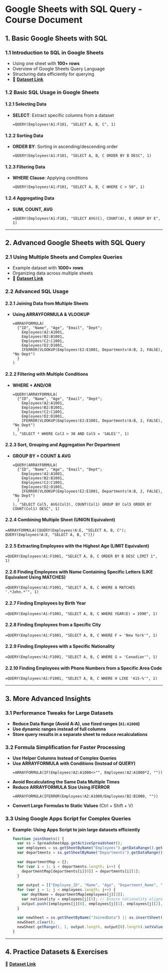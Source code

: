 # **Google Sheets with SQL Query - Course Document**

## **1. Basic Google Sheets with SQL**

### **1.1 Introduction to SQL in Google Sheets**

- Using one sheet with **100+ rows**
- Overview of Google Sheets Query Language
- Structuring data efficiently for querying
- 📂 [**Dataset Link**]([https://docs.google.com/spreadsheets/d/your_actual_dataset_link](https://docs.google.com/spreadsheets/d/1FRvmMF5WQWl7wJ4tW9jnKZlCgMu40wYVl6xNymmc0Q4/edit?usp=sharing))

### **1.2 Basic SQL Usage in Google Sheets**

#### **1.2.1 Selecting Data**

- **SELECT**: Extract specific columns from a dataset
  ```excel
  =QUERY(Employees!A1:F101, "SELECT A, B, C", 1)
  ```

#### **1.2.2 Sorting Data**

- **ORDER BY**: Sorting in ascending/descending order
  ```excel
  =QUERY(Employees!A1:F101, "SELECT A, B, C ORDER BY B DESC", 1)
  ```

#### **1.2.3 Filtering Data**

- **WHERE Clause**: Applying conditions
  ```excel
  =QUERY(Employees!A1:F101, "SELECT A, B, C WHERE C > 50", 1)
  ```

#### **1.2.4 Aggregating Data**

- **SUM, COUNT, AVG**
  ```excel
  =QUERY(Employees!A1:F101, "SELECT AVG(C), COUNT(A), E GROUP BY E", 1)
  ```

---

## **2. Advanced Google Sheets with SQL Query**

### **2.1 Using Multiple Sheets and Complex Queries**

- Example dataset with **1000+ rows**
- Organizing data across multiple sheets
- 📂 [**Dataset Link**]([https://docs.google.com/spreadsheets/d/your_actual_dataset_link](https://docs.google.com/spreadsheets/d/1FRvmMF5WQWl7wJ4tW9jnKZlCgMu40wYVl6xNymmc0Q4/edit?usp=sharing))

### **2.2 Advanced SQL Usage**

#### **2.2.1 Joining Data from Multiple Sheets**

- **Using ARRAYFORMULA & VLOOKUP**
  ```excel
  =ARRAYFORMULA(
    {"ID", "Name", "Age", "Email", "Dept";
      Employees!A2:A1001, 
      Employees!B2:B1001, 
      Employees!C2:C1001, 
      Employees!D2:D1001, 
      IFERROR(VLOOKUP(Employees!E2:E1001, Departments!A:B, 2, FALSE), "No Dept")
    }
  )
  ```

#### **2.2.2 Filtering with Multiple Conditions**

- **WHERE + AND/OR**
  ```excel
  =QUERY(ARRAYFORMULA(
    {"ID", "Name", "Age", "Email", "Dept";
      Employees!A2:A1001, 
      Employees!B2:B1001, 
      Employees!C2:C1001, 
      Employees!D2:D1001, 
      IFERROR(VLOOKUP(Employees!E2:E1001, Departments!A:B, 2, FALSE), "No Dept")
    }
  ), "SELECT * WHERE Col3 > 30 AND Col5 = 'SALES'", 1)
  ```

#### **2.2.3 Sort, Grouping and Aggregation Per Department**

- **GROUP BY + COUNT & AVG**
  ```excel
  =QUERY(ARRAYFORMULA(
    {"ID", "Name", "Age", "Email", "Dept";
      Employees!A2:A1001, 
      Employees!B2:B1001, 
      Employees!C2:C1001, 
      Employees!D2:D1001, 
      IFERROR(VLOOKUP(Employees!E2:E1001, Departments!A:B, 2, FALSE), "No Dept")
    }
  ), "SELECT Col5, AVG(Col3), COUNT(Col1) GROUP BY Col5 ORDER BY COUNT(Col1) DESC", 1)
  ```

#### **2.2.4 Combining Multiple Sheet (UNION Equivalent)**

```exce 
=ARRAYFORMULA({QUERY(Employees!A:E, "SELECT A, B, C"); QUERY(Employees!A:E, "SELECT A, B, C")})
```

#### **2.2.5 Extracting Employees with the Highest Age (LIMIT Equivalent)**

```excel
=QUERY(Employees!A1:F1001, "SELECT A, B, C ORDER BY B DESC LIMIT 1", 1)
```

#### **2.2.6 Finding Employees with Name Containing Specific Letters (LIKE Equivalent Using MATCHES)**

```excel
=QUERY(Employees!A1:F1001, "SELECT A, B, C WHERE A MATCHES '.*John.*'", 1)
```

#### **2.2.7 Finding Employees by Birth Year**
```excel
=QUERY(Employees!A1:F1001, "SELECT A, B, C WHERE YEAR(E) = 1990", 1)
```

#### **2.2.8 Finding Employees from a Specific City**
```excel
=QUERY(Employees!A1:F1001, "SELECT A, B, C WHERE F = 'New York'", 1)
```

#### **2.2.9 Finding Employees with a Specific Nationality**
```excel
=QUERY(Employees!A1:F1001, "SELECT A, B, C WHERE G = 'Canadian'", 1)
```

#### **2.2.10 Finding Employees with Phone Numbers from a Specific Area Code**
```excel
=QUERY(Employees!A1:F1001, "SELECT A, B, C WHERE H LIKE '415-%'", 1)
```

---

## **3. More Advanced Insights**

### **3.1 Performance Tweaks for Large Datasets**

- **Reduce Data Range (Avoid A:A), use fixed ranges (`A1:A1000`)**
- **Use dynamic ranges instead of full columns**
- **Store query results in a separate sheet to reduce recalculations**

### **3.2 Formula Simplification for Faster Processing**

- **Use Helper Columns Instead of Complex Queries**
- **Use ARRAYFORMULA with Conditions (Instead of QUERY)**
  ```excel
  =ARRAYFORMULA(IF(Employees!A2:A1000<>"", Employees!A2:A1000*2, ""))
  ```
- **Avoid Recalculating the Same Data Multiple Times**
- **Reduce ARRAYFORMULA Size Using IFERROR**
  ```excel
  =ARRAYFORMULA(IFERROR(Employees!A2:A1000/Employees!B2:B1000, ""))
  ```
- **Convert Large Formulas to Static Values** (Ctrl + Shift + V)

### **3.3 Using Google Apps Script for Complex Queries**

- **Example: Using Apps Script to join large datasets efficiently**
  ```javascript
  function joinSheets() {
    var ss = SpreadsheetApp.getActiveSpreadsheet();
    var employees = ss.getSheetByName("Employees").getDataRange().getValues();
    var departments = ss.getSheetByName("Departments").getDataRange().getValues();
    
    var departmentMap = {};
    for (var i = 1; i < departments.length; i++) {
      departmentMap[departments[i][0]] = departments[i][1];
    }
    
    var output = [["Employee_ID", "Name", "Age", "Department_Name", "Nationality"]];
    for (var j = 1; j < employees.length; j++) {
      var deptName = departmentMap[employees[j][3]];
      var nationality = employees[j][5]; // Ensure nationality aligns with address
      output.push([employees[j][0], employees[j][1], employees[j][2], deptName, nationality]);
    }
    
    var newSheet = ss.getSheetByName("JoinedData") || ss.insertSheet("JoinedData");
    newSheet.clear();
    newSheet.getRange(1, 1, output.length, output[0].length).setValues(output);
  }
  ```

---

## **4. Practice Datasets & Exercises**

📂 [**Dataset Link**]([https://docs.google.com/spreadsheets/d/your_actual_dataset_link](https://docs.google.com/spreadsheets/d/1FRvmMF5WQWl7wJ4tW9jnKZlCgMu40wYVl6xNymmc0Q4/edit?usp=sharing))


